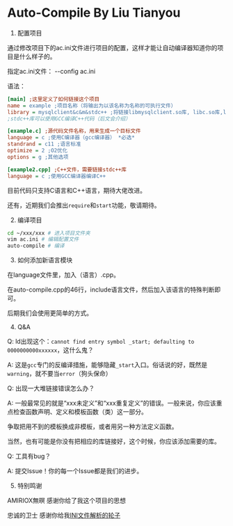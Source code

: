 # Auto-Compile By Liu Tianyou

1. 配置项目

通过修改项目下的ac.ini文件进行项目的配置，这样才能让自动编译器知道你的项目是什么样子的。

指定ac.ini文件： --config ac.ini

语法：
```ini
[main] ;这里定义了如何链接这个项目
name = example ;项目名称（将输出为以该名称为名称的可执行文件）
library = mysqlclient&c&m&stdc++ ;将链接libmysqlclient.so库, libc.so库,libm.so库（C++数学库）
;stdc++库可以使用GCC编译C++代码（后文会介绍）

[example.c] ;源代码文件名称，用来生成一个目标文件
language = c ;使用C编译器（gcc编译器） *必选*
standrand = c11 ;语言标准
optimize = 2 ;O2优化
options = g ;其他选项

[example2.cpp] ;C++文件，需要链接stdc++库
language = c ;使用GCC编译器编译C++
```

目前代码只支持C语言和C++语言，期待大佬改进。

还有，近期我们会推出`require`和`start`功能，敬请期待。

2. 编译项目

```bash
cd ~/xxx/xxx # 进入项目文件夹
vim ac.ini # 编辑配置文件
auto-compile # 编译
```

3. 如何添加新语言模块

在language文件里，加入（语言）.cpp。

在auto-compile.cpp的46行，include语言文件，然后加入该语言的特殊判断即可。

后期我们会使用更简单的方式。

4. Q&A

Q: ld出现这个：`cannot find entry symbol _start; defaulting to 0000000000xxxxxx`，这什么鬼？

A: 这是`gcc`专门的反编译措施，能够隐藏`_start`入口。俗话说的好，既然是`warning`，就不要当`error`（狗头保命）

Q: 出现一大堆链接错误怎么办？

A: 一般最常见的就是“xxx未定义”和“xxx重复定义”的错误。一般来说，你应该重点检查函数声明、定义和模板函数（类）这一部分。

争取把用不到的模板换成非模板，或者用另一种方法定义函数。

当然，也有可能是你没有把相应的库链接好，这个时候，你应该添加需要的库。

Q: 工具有bug？

A: 提交Issue！你的每一个Issue都是我们的进步。

5. 特别鸣谢

AMIRIOX無暝 感谢你给了我这个项目的思想

忠诚的卫士 感谢你给我[INI文件解析的轮子](https://www.cnblogs.com/GuanghuiLiu/p/8832034.html)